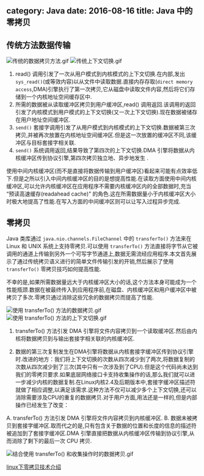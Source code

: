 category: Java
date: 2016-08-16
title: Java 中的零拷贝
---

## 传统方法数据传输

![传统的数据拷贝方法.gif](https://raw.githubusercontent.com/wanggnim/website/images/net/transfer_copy.jpg)
![传统上下文切换.gif](https://raw.githubusercontent.com/wanggnim/website/images/net/transfer_context.gif)

1. read() 调用引发了一次从用户模式到内核模式的上下文切换.在内部,发出 `sys_read()`(或等效内容)以从文件中读取数据.直接内存存取(`direct memory access`,DMA)引擎执行了第一次拷贝,它从磁盘中读取文件内容,然后将它们存储到一个内核地址空间缓存区中.
2. 所需的数据被从读取缓冲区拷贝到用户缓冲区,read() 调用返回.该调用的返回引发了内核模式到用户模式的上下文切换(又一次上下文切换).现在数据被储存在用户地址空间缓冲区.
3. `send()` 套接字调用引发了从用户模式到内核模式的上下文切换.数据被第三次拷贝,并被再次放置在内核地址空间缓冲区.但是这一次放置的缓冲区不同,该缓冲区与目标套接字相关联.
4. `send()` 系统调用返回,结果导致了第四次的上下文切换.DMA 引擎将数据从内核缓冲区传到协议引擎,第四次拷贝独立地、异步地发生 .

使用中间内核缓冲区(而不是直接将数据传输到用户缓冲区)看起来可能有点效率低下.但是之所以引入中间内核缓冲区的目的是想提高性能.在读取方面使用中间内核缓冲区,可以允许内核缓冲区在应用程序不需要内核缓冲区内的全部数据时,充当 “预读高速缓存(readahead cache)” 的角色.这在所需数据量小于内核缓冲区大小时极大地提高了性能.在写入方面的中间缓冲区则可以让写入过程异步完成.

## 零拷贝
Java 类库通过 `java.nio.channels.FileChannel` 中的 `transferTo()` 方法来在 Linux 和 UNIX 系统上支持零拷贝.可以使用 `transferTo()` 方法直接将字节从它被调用的通道上传输到另外一个可写字节通道上,数据无需流经应用程序.本文首先展示了通过传统拷贝语义进行的简单文件传输引发的开销,然后展示了使用 `transferTo()` 零拷贝技巧如何提高性能.

不幸的是,如果所需数据量远大于内核缓冲区大小的话,这个方法本身可能成为一个性能瓶颈.数据在被最终传入到应用程序前,在磁盘、内核缓冲区和用户缓冲区中被拷贝了多次.零拷贝通过消除这些冗余的数据拷贝而提高了性能.

![使用 transferTo() 方法的数据拷贝.gif](https://raw.githubusercontent.com/wanggnim/website/images/net/transferTo_copy.gif)
![使用 transferTo() 方法的上下文切换.gif](https://raw.githubusercontent.com/wanggnim/website/images/net/transferTo_context.gif)

1. transferTo() 方法引发 DMA 引擎将文件内容拷贝到一个读取缓冲区.然后由内核将数据拷贝到与输出套接字相关联的内核缓冲区.

2. 数据的第三次复制发生在DMA引擎将数据从内核套接字缓冲区传到协议引擎时.改进的地方：我们将上下文切换的次数从四次减少到了两次,将数据复制的次数从四次减少到了三次(其中只有一次涉及到了CPU).但是这个代码尚未达到我们的零拷贝要求.如果底层网络接口卡支持收集操作的话,那么我们就可以进一步减少内核的数据复制.在Linux内核2.4及后期版本中,套接字缓冲区描述符就做了相应调整,以满足该需求.这种方法不仅可以减少多个上下文切换,还可以消除需要涉及CPU的重复的数据拷贝.对于用户方面,用法还是一样的,但是内部操作已经发生了改变：

A. transferTo() 方法引发 DMA 引擎将文件内容拷贝到内核缓冲区.
B. 数据未被拷贝到套接字缓冲区.取而代之的是,只有包含关于数据的位置和长度的信息的描述符被追加到了套接字缓冲区.DMA 引擎直接把数据从内核缓冲区传输到协议引擎,从而消除了剩下的最后一次 CPU 拷贝.

![结合使用 transferTo() 和收集操作时的数据拷贝.gif](https://raw.githubusercontent.com/wanggnim/website/images/net/transferTo_collect.gif)

[linux下零拷贝技术介绍](http://www.jb51.net/LINUXjishu/86937.html)
